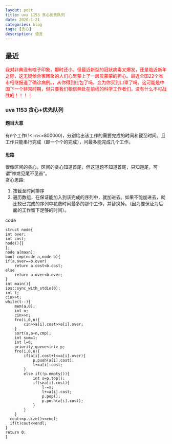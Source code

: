 ```yaml
---
layout: post
title: uva 1153 贪心优先队列
date: 2020-1-21
categories: blog
tags: [贪心]
description: 语言
---
```


## 最近
<p style="color:red">我对非典没有啥子印象，那时还小。但最近新型的冠状病毒又爆发，还是临近新年之际，这无疑给合家团聚的人们心里蒙上了一层灰蒙蒙的担心。最近全国22个省市相继报道了确诊病例。，从你得到红包了吗，变为你买到口罩了吗。这可能是中国下一个非常时期，但只要我们相信奔赴在前线的科学工作者们，没有什么不可战胜的！！！！</p>

### uva 1153 贪心+优先队列

#### 题目大意
有n个工作(1<=n<=800000)，分别给出该工作的需要完成的时间和截至时间。且工作只能串行完成（即一个个的完成），问最多能完成几个工作。

#### 思路
很像区间的贪心，区间的贪心知道首尾，但这道题不知道首尾，只知道尾，可谓“神龙见尾不见首”。<br>
贪心思路:<br>
1. 按截至时间排序
2. 遍历数组，在保证能加入到该完成的序列中，就加进去。如果不能加进去，就比较已完成的序列中花费时间最多的那个工作，并替换掉。（因为要保证为后面的工作留下足够的时间）。

code

    struct node{
    int over;
    int cost;
    node(){}
    };
    node a[maxn];
    bool cmp(node a,node b){
    if(a.over==b.over)
        return a.cost<b.cost;
    else
        return a.over<b.over;
    }
    int main(){
    ios::sync_with_stdio(0);
    int t;
    cin>>t;
    while(t--){
        mem(a,0);
        int n;
        cin>>n;
        fro(i,0,n){
            cin>>a[i].cost>>a[i].over;
        }
        sort(a,a+n,cmp);
        int sum=1;
        int l=0;
        priority_queue<int> p;
        fro(i,0,n){
            if(a[i].cost+l<=a[i].over){
                p.push(a[i].cost);
                l+=a[i].cost;
            }
            else if(!p.empty()){
                int s=p.top();
                if(s>a[i].cost){
                    l-=s;
                    l+=a[i].cost;
                    p.pop();
                    p.push(a[i].cost);
                }
            }
        }
      cout<<p.size()<<endl;
      if(t)cout<<endl;
    }
    return 0;
    }












